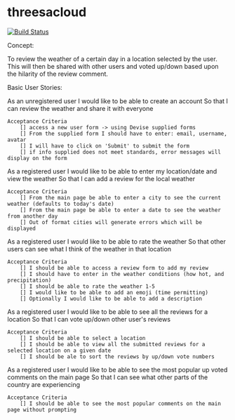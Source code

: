 threesacloud
============

[![Build Status](https://travis-ci.org/dgrosenblatt/threesacloud.svg?branch=master)](https://travis-ci.org/dgrosenblatt/threesacloud)


Concept:

To review the weather of a certain day in a location selected by the user. This will then be shared with other users and voted up/down based upon the hilarity of the review comment.

Basic User Stories:

As an unregistered user 
I would like to be able to create an account
So that I can review the weather and share it with everyone

	Acceptance Criteria
		[] access a new user form -> using Devise supplied forms
		[] From the supplied form I should have to enter: email, username, avatar
		[] I will have to click on 'Submit' to submit the form
		[] if info supplied does not meet standards, error messages will display on the form

As a registered user
I would like to be able to enter my location/date and view the weather
So that I can add a review for the local weather
	
	Acceptance Criteria
		[] From the main page be able to enter a city to see the current weather (defaults to today's date)
		[] From the main page be able to enter a date to see the weather from another day
		[] Out of format cities will generate errors which will be displayed

As a registered user 
I would like to be able to rate the weather
So that other users can see what I think of the weather in that location

	Acceptance Criteria
		[] I should be able to access a review form to add my review
		[] I should have to enter in the weather conditions (how hot, and precipitation)
		[] I should be able to rate the weather 1-5
		[] I would like to be able to add an emoji (time permitting)
		[] Optionally I would like to be able to add a description

As a registered user 
I would like to be able to see all the reviews for a location
So that I can vote up/down other user's reviews

	Acceptance Criteria
		[] I should be able to select a location
		[] I should be able to view all the submitted reviews for a selected location on a given date
		[] I should be ale to sort the reviews by up/down vote numbers

As a registered user
I would like to be able to see the most popular up voted comments on the main page
So that I can see what other parts of the country are experiencing

	Acceptance Criteria
		[] I should be able to see the most popular comments on the main page without prompting



